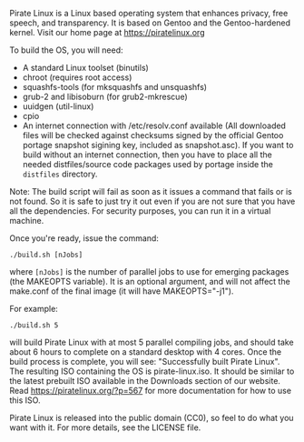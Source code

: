Pirate Linux is a Linux based operating system that enhances privacy, free speech, and transparency. It is based on Gentoo and the Gentoo-hardened kernel. Visit our home page at https://piratelinux.org

To build the OS, you will need:

- A standard Linux toolset (binutils)
- chroot (requires root access)
- squashfs-tools (for mksquashfs and unsquashfs)
- grub-2 and libisoburn (for grub2-mkrescue)
- uuidgen (util-linux)
- cpio
- An internet connection with /etc/resolv.conf available (All downloaded files will be checked against checksums signed by the official Gentoo portage snapshot sigining key, included as snapshot.asc). If you want to build without an internet connection, then you have to place all the needed distfiles/source code packages used by portage inside the `distfiles` directory.

Note: The build script will fail as soon as it issues a command that fails or is not found. So it is safe to just try it out even if you are not sure that you have all the dependencies. For security purposes, you can run it in a virtual machine.

Once you're ready, issue the command:
```
./build.sh [nJobs]
```
where `[nJobs]` is the number of parallel jobs to use for emerging packages (the MAKEOPTS variable). It is an optional argument, and will not affect the make.conf of the final image (it will have MAKEOPTS="-j1").

For example:
```
./build.sh 5
```
will build Pirate Linux with at most 5 parallel compiling jobs, and should take about 6 hours to complete on a standard desktop with 4 cores. Once the build process is complete, you will see: "Successfully built Pirate Linux". The resulting ISO containing the OS is pirate-linux.iso. It should be similar to the latest prebuilt ISO available in the Downloads section of our website. Read https://piratelinux.org/?p=567 for more documentation for how to use this ISO.

Pirate Linux is released into the public domain (CC0), so feel to do what you want with it. For more details, see the LICENSE file.
